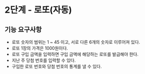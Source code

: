 # 2단계 - 로또(자동)

## 기능 요구사항
- 로또 숫자의 범위는 1 ~ 45 이고, 서로 다른 6개의 숫자로 이루어져 있다.
- 로또 1장의 가격은 1000원이다.
- 로또 구입 금액을 입력하면 구입 금액에 해당하는 로또를 발급해야 한다.
- 지난 주 당첨 번호를 입력할 수 있다.
- 구입한 로또 번호와 당첨 번호의 통계를 낼 수 있다.
